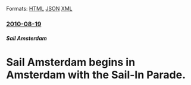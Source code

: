 
Formats: [HTML](/news/2010/08/19/sail-amsterdam-begins-in-amsterdam-with-the-sail-in-parade.html)  [JSON](/news/2010/08/19/sail-amsterdam-begins-in-amsterdam-with-the-sail-in-parade.json)  [XML](/news/2010/08/19/sail-amsterdam-begins-in-amsterdam-with-the-sail-in-parade.xml)  

### [2010-08-19](/news/2010/08/19/index.md)

##### Sail Amsterdam
# Sail Amsterdam begins in Amsterdam with the Sail-In Parade.



